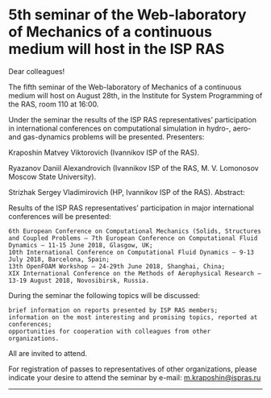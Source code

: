 5th seminar of the Web-laboratory of Mechanics of a continuous medium will host in the ISP RAS
=================
Dear colleagues!

The fifth seminar of the Web-laboratory of Mechanics of a continuous medium will host on August 28th, in the Institute for System Programming of the RAS, room 110 at 16:00.

Under the seminar the results of the ISP RAS representatives’ participation in international conferences on computational simulation in hydro-, aero- and gas-dynamics problems will be presented.
Presenters:

Kraposhin Matvey Viktorovich (Ivannikov ISP of the RAS).

Ryazanov Daniil Alexandrovich (Ivannikov ISP of the RAS, M. V. Lomonosov Moscow State University).

Strizhak Sergey Vladimirovich (HP, Ivannikov ISP of the RAS).
Abstract:

Results of the ISP RAS representatives’ participation in major international conferences will be presented:

    6th European Conference on Computational Mechanics (Solids, Structures and Coupled Problems — 7th European Conference on Computational Fluid Dynamics — 11-15 June 2018, Glasgow, UK;
    10th International Conference on Computational Fluid Dynamics — 9-13 July 2018, Barcelona, Spain;
    13th OpenFOAM Workshop — 24-29th June 2018, Shanghai, China;
    XIX International Conference on the Methods of Aerophysical Research — 13-19 August 2018, Novosibirsk, Russia.

During the seminar the following topics will be discussed:

    brief information on reports presented by ISP RAS members;
    information on the most interesting and promising topics, reported at conferences;
    opportunities for cooperation with colleagues from other organizations.

All are invited to attend.

For registration of passes to representatives of other organizations, please indicate your desire to attend the seminar by e-mail: m.kraposhin@ispras.ru

______________________________________________________________________________________________________________________




